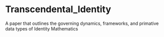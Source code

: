 # Transcendental_Identity
A paper that outlines the governing dynamics, frameworks, and primative data types of Identity Mathematics
